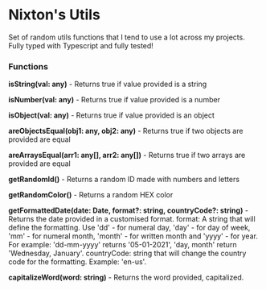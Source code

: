 # Nixton's Utils

Set of random utils functions that I tend to use a lot across my projects.
Fully typed with Typescript and fully tested!




### Functions

**isString(val: any)** - Returns true if value provided is a string

**isNumber(val: any)** - Returns true if value provided is a number

**isObject(val: any)** - Returns true if value provided is an object

**areObjectsEqual(obj1: any, obj2: any)** - Returns true if two objects are provided are equal

**areArraysEqual(arr1: any[], arr2: any[])** - Returns true if two arrays are provided are equal

**getRandomId()** - Returns a random ID made with numbers and letters

**getRandomColor()** - Returns a random HEX color

**getFormattedDate(date: Date, format?: string, countryCode?: string)** - Returns the date provided in a customised format. format: A string that will define the formatting. Use 'dd' - for numeral day, 'day' - for day of week, 'mm' - for numeral month, 'month' - for written month and 'yyyy' - for year. For example: 'dd-mm-yyyy' returns '05-01-2021', 'day, month' return 'Wednesday, January'. countryCode: string that will change the country code for the formatting. Example: 'en-us'.

**capitalizeWord(word: string)** - Returns the word provided, capitalized.
